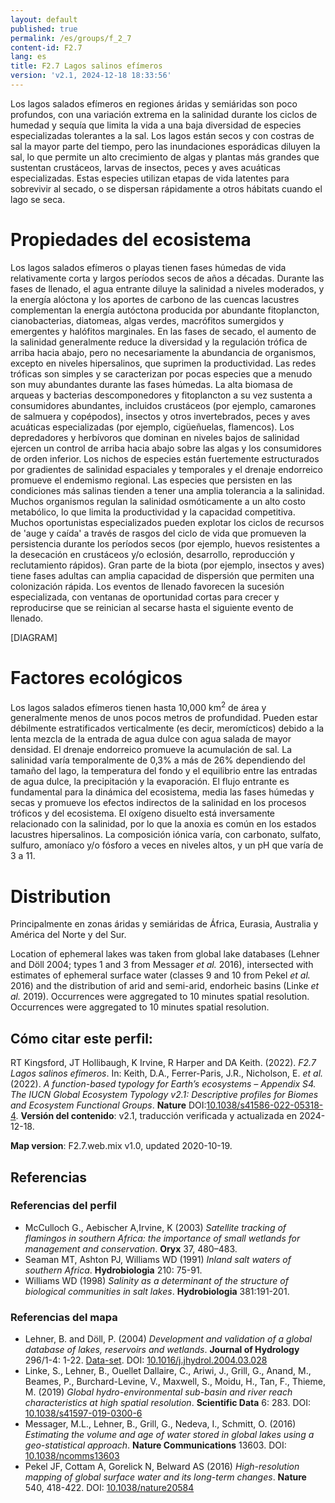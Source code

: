 ```yaml
---
layout: default
published: true
permalink: /es/groups/f_2_7
content-id: F2.7
lang: es
title: F2.7 Lagos salinos efímeros
version: 'v2.1, 2024-12-18 18:33:56'
---
```


Los lagos salados efímeros en regiones áridas y semiáridas son poco profundos, con una variación extrema en la salinidad durante los ciclos de humedad y sequía que limita la vida a una baja diversidad de especies especializadas tolerantes a la sal. Los lagos están secos y con costras de sal la mayor parte del tiempo, pero las inundaciones esporádicas diluyen la sal, lo que permite un alto crecimiento de algas y plantas más grandes que sustentan crustáceos, larvas de insectos, peces y aves acuáticas especializadas. Estas especies utilizan etapas de vida latentes para sobrevivir al secado, o se dispersan rápidamente a otros hábitats cuando el lago se seca.

# Propiedades del ecosistema
 
Los lagos salados efímeros o playas tienen fases húmedas de vida relativamente corta y largos períodos secos de años a décadas. Durante las fases de llenado, el agua entrante diluye la salinidad a niveles moderados, y la energía alóctona y los aportes de carbono de las cuencas lacustres complementan la energía autóctona producida por abundante fitoplancton, cianobacterias, diatomeas, algas verdes, macrófitos sumergidos y emergentes y halófitos marginales. En las fases de secado, el aumento de la salinidad generalmente reduce la diversidad y la regulación trófica de arriba hacia abajo, pero no necesariamente la abundancia de organismos, excepto en niveles hipersalinos, que suprimen la productividad. Las redes tróficas son simples y se caracterizan por pocas especies que a menudo son muy abundantes durante las fases húmedas. La alta biomasa de arqueas y bacterias descomponedores y fitoplancton a su vez sustenta a consumidores abundantes, incluidos crustáceos (por ejemplo, camarones de salmuera y copépodos), insectos y otros invertebrados, peces y aves acuáticas especializadas (por ejemplo, cigüeñuelas, flamencos). Los depredadores y herbívoros que dominan en niveles bajos de salinidad ejercen un control de arriba hacia abajo sobre las algas y los consumidores de orden inferior. Los nichos de especies están fuertemente estructurados por gradientes de salinidad espaciales y temporales y el drenaje endorreico promueve el endemismo regional. Las especies que persisten en las condiciones más salinas tienden a tener una amplia tolerancia a la salinidad. Muchos organismos regulan la salinidad osmóticamente a un alto costo metabólico, lo que limita la productividad y la capacidad competitiva. Muchos oportunistas especializados pueden explotar los ciclos de recursos de 'auge y caída' a través de rasgos del ciclo de vida que promueven la persistencia durante los períodos secos (por ejemplo, huevos resistentes a la desecación en crustáceos y/o eclosión, desarrollo, reproducción y reclutamiento rápidos). Gran parte de la biota (por ejemplo, insectos y aves) tiene fases adultas can amplia capacidad de dispersión que permiten una colonización rápida. Los eventos de llenado favorecen la sucesión especializada, con ventanas de oportunidad cortas para crecer y reproducirse que se reinician al secarse hasta el siguiente evento de llenado.

[DIAGRAM]

# Factores ecológicos
 
Los lagos salados efímeros tienen hasta 10,000 km<sup>2</sup> de área y generalmente menos de unos pocos metros de profundidad. Pueden estar débilmente estratificados verticalmente (es decir, meromícticos) debido a la lenta mezcla de la entrada de agua dulce con agua salada de mayor densidad. El drenaje endorreico promueve la acumulación de sal. La salinidad varía temporalmente de 0,3% a más de 26% dependiendo del tamaño del lago, la temperatura del fondo y el equilibrio entre las entradas de agua dulce, la precipitación y la evaporación. El flujo entrante es fundamental para la dinámica del ecosistema, media las fases húmedas y secas y promueve los efectos indirectos de la salinidad en los procesos tróficos y del ecosistema. El oxígeno disuelto está inversamente relacionado con la salinidad, por lo que la anoxia es común en los estados lacustres hipersalinos. La composición iónica varía, con carbonato, sulfato, sulfuro, amoníaco y/o fósforo a veces en niveles altos, y un pH que varía de 3 a 11.
 
# Distribution
 
Principalmente en zonas áridas y semiáridas de África, Eurasia, Australia y América del Norte y del Sur.

Location of ephemeral lakes was taken from global lake databases (Lehner and Döll 2004; types 1 and 3 from Messager _et al._ 2016), intersected with estimates of ephemeral surface water (classes 9 and 10 from Pekel _et al._ 2016) and the distribution of arid and semi-arid, endorheic basins (Linke _et al._ 2019). Occurrences were aggregated to 10 minutes spatial resolution. Occurrences were aggregated to 10 minutes spatial resolution.

## Cómo citar este perfil:

RT Kingsford, JT Hollibaugh, K Irvine, R Harper and DA Keith. (2022). *F2.7 Lagos salinos efímeros*. In: Keith, D.A., Ferrer-Paris, J.R., Nicholson, E. *et al.* (2022). *A function-based typology for Earth’s ecosystems – Appendix S4. The IUCN Global Ecosystem Typology v2.1: Descriptive profiles for Biomes and Ecosystem Functional Groups*. **Nature** DOI:[10.1038/s41586-022-05318-4](https://doi.org/10.1038/s41586-022-05318-4).
**Versión del contenido**: v2.1, traducción verificada y actualizada en 2024-12-18.

**Map version**: F2.7.web.mix v1.0, updated 2020-10-19.

## Referencias

### Referencias del perfil
* McCulloch G., Aebischer A,Irvine, K (2003) *Satellite tracking of flamingos in southern Africa: the importance of small wetlands for management and conservation*. **Oryx** 37, 480–483.
* Seaman MT, Ashton PJ, Williams WD  (1991) *Inland salt waters of southern Africa*. **Hydrobiologia** 210: 75-91.
* Williams WD  (1998) *Salinity as a determinant of the structure of biological communities in salt lakes*. **Hydrobiologia** 381:191-201.

### Referencias del mapa
* Lehner, B. and Döll, P.  (2004) *Development and validation of a global database of lakes, reservoirs and wetlands*. **Journal of Hydrology** 296/1-4: 1-22. [Data-set](https://www.worldwildlife.org/pages/global-lakes-and-wetlands-database). DOI: [10.1016/j.jhydrol.2004.03.028](http://doi.org/10.1016/j.jhydrol.2004.03.028)
* Linke, S., Lehner, B., Ouellet Dallaire, C., Ariwi, J., Grill, G., Anand, M., Beames, P., Burchard-Levine, V., Maxwell, S., Moidu, H., Tan, F., Thieme, M.  (2019) *Global hydro-environmental sub-basin and river reach characteristics at high spatial resolution*. **Scientific Data** 6: 283. DOI: [10.1038/s41597-019-0300-6](http://doi.org/10.1038/s41597-019-0300-6)
* Messager, M.L., Lehner, B., Grill, G., Nedeva, I., Schmitt, O.  (2016) *Estimating the volume and age of water stored in global lakes using a geo-statistical approach*. **Nature Communications** 13603. DOI: [10.1038/ncomms13603](http://doi.org/10.1038/ncomms13603)
* Pekel JF, Cottam A, Gorelick N, Belward AS (2016) *High-resolution mapping of global surface water and its long-term changes*. **Nature** 540, 418-422. DOI: [10.1038/nature20584](http://doi.org/10.1038/nature20584)
